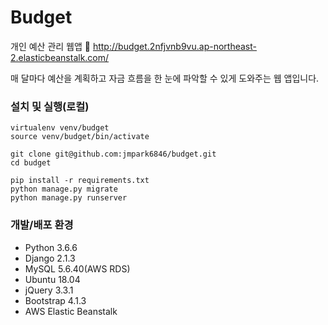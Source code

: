 # Budget
개인 예산 관리 웹앱  💸 
http://budget.2nfjvnb9vu.ap-northeast-2.elasticbeanstalk.com/

매 달마다 예산을 계획하고 자금 흐름을 한 눈에 파악할 수 있게 도와주는 웹 앱입니다.


### 설치 및 실행(로컬)
    
    virtualenv venv/budget
    source venv/budget/bin/activate
    
    git clone git@github.com:jmpark6846/budget.git
    cd budget
    
    pip install -r requirements.txt
    python manage.py migrate
    python manage.py runserver
    

### 개발/배포 환경
- Python 3.6.6
- Django 2.1.3
- MySQL 5.6.40(AWS RDS)
- Ubuntu 18.04
- jQuery 3.3.1
- Bootstrap 4.1.3
- AWS Elastic Beanstalk
